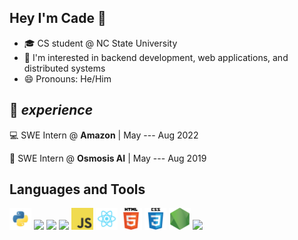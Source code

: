 ## Hey I'm Cade 👋 
- 🎓 CS student @ NC State University
- 🔬 I'm interested in backend development, web applications, and distributed systems
- 😄 Pronouns: He/Him

## 💼 _experience_

💻 SWE Intern @ **Amazon** | May --- Aug 2022

🤖 SWE Intern @ **Osmosis AI** | May --- Aug 2019

## Languages and Tools
<code><img height="35" src="https://raw.githubusercontent.com/github/explore/80688e429a7d4ef2fca1e82350fe8e3517d3494d/topics/python/python.png"></code>
<code><img height="35" src="https://logoeps.com/wp-content/uploads/2011/06/java-logo-vector.png"></code>
<code><img height="35" src="https://img.icons8.com/color/344/golang.png"></code>
<code><img height="35" src="https://www.nicepng.com/png/full/308-3084680_rust-programming-language-rust-programming-language-logo.png"></code>
<code><img height="35" src="https://raw.githubusercontent.com/github/explore/80688e429a7d4ef2fca1e82350fe8e3517d3494d/topics/javascript/javascript.png"></code>
<code><img height="35" src="https://raw.githubusercontent.com/github/explore/80688e429a7d4ef2fca1e82350fe8e3517d3494d/topics/react/react.png"></code>
<code><img height="35" src="https://raw.githubusercontent.com/github/explore/80688e429a7d4ef2fca1e82350fe8e3517d3494d/topics/html/html.png"></code>
<code><img height="35" src="https://raw.githubusercontent.com/github/explore/5c058a388828bb5fde0bcafd4bc867b5bb3f26f3/topics/css/css.png"></code>
<code><img height="35" src="https://raw.githubusercontent.com/github/explore/80688e429a7d4ef2fca1e82350fe8e3517d3494d/topics/nodejs/nodejs.png"></code>
<code><img height="35" src="https://git-scm.com/images/logos/downloads/Git-Icon-1788C.png"></code>
